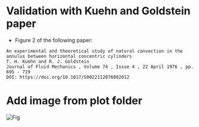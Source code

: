 # Validation with Kuehn and Goldstein paper

- Figure 2 of the following paper:
```
An experimental and theoretical study of natural convection in the annulus between horizontal concentric cylinders
T. H. Kuehn and R. J. Goldstein
Journal of Fluid Mechanics , Volume 74 , Issue 4 , 22 April 1976 , pp. 695 - 719
DOI: https://doi.org/10.1017/S0022112076002012
```


# Add image from plot folder

![Fig](out/temperature_comparison.png)
